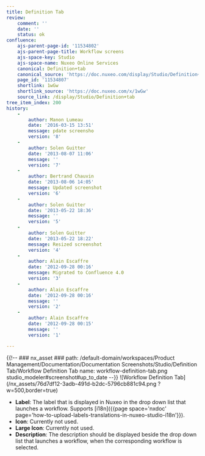 ```yaml
---
title: Definition Tab
review:
    comment: ''
    date: ''
    status: ok
confluence:
    ajs-parent-page-id: '11534802'
    ajs-parent-page-title: Workflow screens
    ajs-space-key: Studio
    ajs-space-name: Nuxeo Online Services
    canonical: Definition+tab
    canonical_source: 'https://doc.nuxeo.com/display/Studio/Definition+tab'
    page_id: '11534807'
    shortlink: 1wGw
    shortlink_source: 'https://doc.nuxeo.com/x/1wGw'
    source_link: /display/Studio/Definition+tab
tree_item_index: 200
history:
    -
        author: Manon Lumeau
        date: '2016-03-15 13:51'
        message: pdate screensho
        version: '8'
    -
        author: Solen Guitter
        date: '2013-08-07 11:06'
        message: ''
        version: '7'
    -
        author: Bertrand Chauvin
        date: '2013-08-06 14:05'
        message: Updated screenshot
        version: '6'
    -
        author: Solen Guitter
        date: '2013-05-22 18:36'
        message: ''
        version: '5'
    -
        author: Solen Guitter
        date: '2013-05-22 18:22'
        message: Resized screenshot
        version: '4'
    -
        author: Alain Escaffre
        date: '2012-09-28 00:16'
        message: Migrated to Confluence 4.0
        version: '3'
    -
        author: Alain Escaffre
        date: '2012-09-28 00:16'
        message: ''
        version: '2'
    -
        author: Alain Escaffre
        date: '2012-09-28 00:15'
        message: ''
        version: '1'

---
```

{{!--     ### nx_asset ###
    path: /default-domain/workspaces/Product Management/Documentation/Documentation Screenshots/Studio/Definition Tab/Workflow Definition Tab
    name: workflow-definition-tab.png
    studio_modeler#screenshot#up_to_date
--}}
![Workflow Definition Tab](/nx_assets/76d7df12-3adb-491d-b2dc-5796cb881c94.png ?w=500,border=true)

- **Label**: The label that is displayed in Nuxeo in the drop down list that launches a workflow. Supports [i18n]({{page space='nxdoc' page='how-to-upload-labels-translations-in-nuxeo-studio-i18n'}}).
- **Icon**: Currently not used.
- **Large Icon**: Currently not used.
- **Description**: The description should be displayed beside the drop down list that launches a workflow, when the corresponding workflow is selected.
